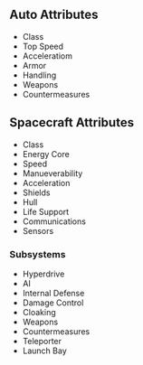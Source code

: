 ## Auto Attributes

- Class
- Top Speed
- Acceleratiom
- Armor
- Handling
- Weapons
- Countermeasures

## Spacecraft Attributes

- Class
- Energy Core
- Speed
- Manueverability
- Acceleration
- Shields
- Hull
- Life Support
- Communications
- Sensors

### Subsystems

- Hyperdrive
- AI
- Internal Defense
- Damage Control
- Cloaking
- Weapons
- Countermeasures
- Teleporter
- Launch Bay


